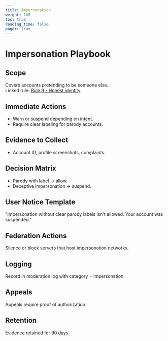 ```yaml
---
title: Impersonation
weight: 100
toc: true
reading_time: false
pager: true
---
```


# Impersonation Playbook

## Scope
Covers accounts pretending to be someone else.  
Linked rule: [Rule 9 - Honest identity](/docs/policies/rules/09_honest-identity/).

## Immediate Actions
- Warn or suspend depending on intent.  
- Require clear labeling for parody accounts.

## Evidence to Collect
- Account ID, profile screenshots, complaints.

## Decision Matrix
- Parody with label -> allow.  
- Deceptive impersonation -> suspend.

## User Notice Template
"Impersonation without clear parody labels isn't allowed. Your account was suspended."

## Federation Actions
Silence or block servers that host impersonation networks.

## Logging
Record in moderation log with category = Impersonation.

## Appeals
Appeals require proof of authorization.

## Retention
Evidence retained for 90 days.
